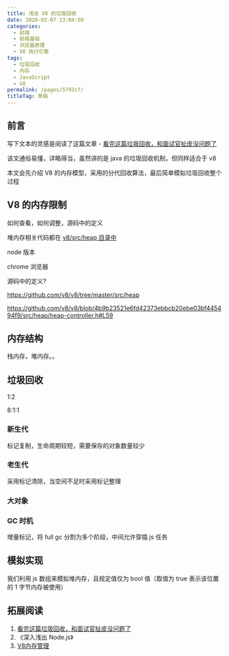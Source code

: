 ```yaml
---
title: 浅谈 V8 的垃圾回收
date: 2020-02-07 13:04:50
categories: 
  - 前端
  - 前端基础
  - 浏览器原理
  - V8 执行引擎
tags: 
  - 垃圾回收
  - 内存
  - JavaScript
  - V8
permalink: /pages/5793c7/
titleTag: 草稿
---
```


## 前言

写下文本的灵感是阅读了这篇文章 - [看完这篇垃圾回收，和面试官扯皮没问题了](https://mp.weixin.qq.com/s/8vXENzg580R7F2iNjSdHFw) 

该文通俗易懂，详略得当，虽然讲的是 java 的垃圾回收机制，但同样适合于 v8

本文会先介绍 V8 的内存模型，采用的分代回收算法，最后简单模拟垃圾回收整个过程

## V8 的内存限制

如何查看，如何调整，源码中的定义

堆内存相关代码都在 [v8/src/heap 目录中](https://github.com/v8/v8/tree/master/src/heap)

node 版本

chrome 浏览器

源码中的定义?

https://github.com/v8/v8/tree/master/src/heap

https://github.com/v8/v8/blob/4b9b23521e6fd42373ebbcb20ebe03bf445494f9/src/heap/heap-controller.h#L59


## 内存结构


栈内存，堆内存。。


## 垃圾回收

1:2

8:1:1

### 新生代

标记复制，生命周期较短，需要保存的对象数量较少


### 老生代

采用标记清除，当空间不足时采用标记整理

### 大对象

### GC 时机

增量标记，将 full gc 分割为多个阶段，中间允许穿插 js 任务

## 模拟实现

我们利用 js 数组来模拟堆内存，且规定值仅为 bool 值（取值为 true 表示该位置的 1 字节内存被使用）

## 拓展阅读

1. [看完这篇垃圾回收，和面试官扯皮没问题了](https://mp.weixin.qq.com/s/8vXENzg580R7F2iNjSdHFw) 
2. 《深入浅出 Node.js》
3. [V8内存管理](https://blog.mengxc.info/2019-04-28-V8%E5%86%85%E5%AD%98%E7%AE%A1%E7%90%86/)
